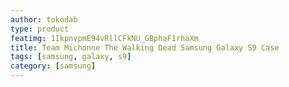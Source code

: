 ```yaml
---
author: tokodab
type: product
featimg: 1IkpnvpmE94vRllCFkNU_GBphaF1rhaXm
title: Team Michonne The Walking Dead Samsung Galaxy S9 Case
tags: [samsung, galaxy, s9]
category: [samsung]
---
```

